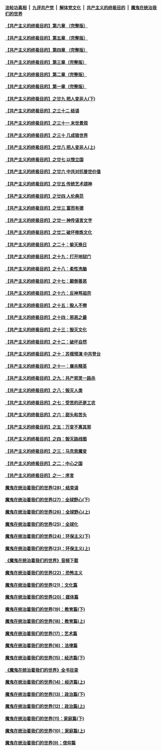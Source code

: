 

####  [法轮功真相](../../../../basic/blob/master/README.md?t=05060931) &nbsp;|&nbsp; [九评共产党](../../../../9ping.md/blob/master/README.md?t=05060931) &nbsp;|&nbsp; [解体党文化](../../../../jtdwh.md/blob/master/README.md?t=05060931)  &nbsp;|&nbsp; [共产主义的终极目的](../../../../gczydzjmd.md/blob/master/README.md?t=05060931) &nbsp;|&nbsp; [魔鬼在统治我们的世界](../../../../mgztzwmdsj.md/blob/master/README.md?t=05060931) 

#### [【共产主义的终极目的】第六章 （完整版）](../pages/nsc422/n11428913.md?t=05060931) 

#### [【共产主义的终极目的】第五章 （完整版）](../pages/nsc422/n11428912.md?t=05060931) 

#### [【共产主义的终极目的】第四章 （完整版）](../pages/nsc422/n11428907.md?t=05060931) 

#### [【共产主义的终极目的】第三章（完整版）](../pages/nsc422/n11428848.md?t=05060931) 

#### [【共产主义的终极目的】第二章（完整版）](../pages/nsc422/n11428831.md?t=05060931) 

#### [【共产主义的终极目的】第一章（完整版）](../pages/nsc422/n11417651.md?t=05060931) 

#### [【共产主义的终极目的】之廿九 把人变非人(下)](../pages/nsc422/n11344140.md?t=05060931) 

#### [【共产主义的终极目的】之三十二 结语](../pages/nsc422/n11360535.md?t=05060931) 

#### [【共产主义的终极目的】之三十一 末世景观](../pages/nsc422/n11351129.md?t=05060931) 

#### [【共产主义的终极目的】之三十 几成狼世界](../pages/nsc422/n11348280.md?t=05060931) 

#### [【共产主义的终极目的】之廿八 把人变非人(上)](../pages/nsc422/n11340492.md?t=05060931) 

#### [【共产主义的终极目的】之廿七 以恨立国](../pages/nsc422/n11336944.md?t=05060931) 

#### [【共产主义的终极目的】之廿六 中共对抗普世价值](../pages/nsc422/n11324785.md?t=05060931) 

#### [【共产主义的终极目的】之廿五 传统艺术颂神](../pages/nsc422/n11296396.md?t=05060931) 

#### [【共产主义的终极目的】之廿四 人伦典范](../pages/nsc422/n11296397.md?t=05060931) 

#### [【共产主义的终极目的】之廿三 富而有德](../pages/nsc422/n11283598.md?t=05060931) 

#### [【共产主义的终极目的】之廿一 神传语言文字](../pages/nsc422/n11263265.md?t=05060931) 

#### [【共产主义的终极目的】之廿二 破坏修炼文化](../pages/nsc422/n11245728.md?t=05060931) 

#### [【共产主义的终极目的】之二十：偷天换日](../pages/nsc422/n11238846.md?t=05060931) 

#### [【共产主义的终极目的】之十九：打开地狱门](../pages/nsc422/n11206376.md?t=05060931) 

#### [【共产主义的终极目的】之十八：柔性洗脑](../pages/nsc422/n11199994.md?t=05060931) 

#### [【共产主义的终极目的】之十七：颠倒善恶](../pages/nsc422/n11179782.md?t=05060931) 

#### [【共产主义的终极目的】之十六：反神骂祖宗](../pages/nsc422/n11166798.md?t=05060931) 

#### [【共产主义的终极目的】之十五：毁人不倦](../pages/nsc422/n11166792.md?t=05060931) 

#### [【共产主义的终极目的】之十四：邪恶之最](../pages/nsc422/n11150249.md?t=05060931) 

#### [【共产主义的终极目的】之十三：毁灭文化](../pages/nsc422/n11135227.md?t=05060931) 

#### [【共产主义的终极目的】之十二：破坏自然](../pages/nsc422/n11135214.md?t=05060931) 

#### [【共产主义的终极目的】之十：苏俄预演 中共登台](../pages/nsc422/n11118424.md?t=05060931) 

#### [【共产主义的终极目的】之十一：屠杀精英](../pages/nsc422/n11118442.md?t=05060931) 

#### [【共产主义的终极目的】之九：共产邪灵一路杀](../pages/nsc422/n11114139.md?t=05060931) 

#### [【共产主义的终极目的】之八：毁灭人类](../pages/nsc422/n11108503.md?t=05060931) 

#### [【共产主义的终极目的】之七：受苦的还是工农](../pages/nsc422/n11101809.md?t=05060931) 

#### [【共产主义的终极目的】之六：甜头和苦头](../pages/nsc422/n11096971.md?t=05060931) 

#### [【共产主义的终极目的】之五：万变不离其邪](../pages/nsc422/n11091285.md?t=05060931) 

#### [【共产主义的终极目的】之四：毁灭路线图](../pages/nsc422/n11086284.md?t=05060931) 

#### [【共产主义的终极目的】之三：马克思魔变](../pages/nsc422/n11061941.md?t=05060931) 

#### [【共产主义的终极目的】之二：中心之国](../pages/nsc422/n11047728.md?t=05060931) 

#### [【共产主义的终极目的】之一：序言](../pages/nsc422/n11086077.md?t=05060931) 

#### [魔鬼在统治着我们的世界(28)：结束语](../pages/nsc422/n10936246.md?t=05060931) 

#### [魔鬼在统治着我们的世界(27)：全球野心(下)](../pages/nsc422/n10928319.md?t=05060931) 

#### [魔鬼在统治着我们的世界(26)：全球野心(上)](../pages/nsc422/n10900318.md?t=05060931) 

#### [魔鬼在统治着我们的世界(25)：全球化](../pages/nsc422/n10788205.md?t=05060931) 

#### [魔鬼在统治着我们的世界(24)：环保主义(下)](../pages/nsc422/n10695307.md?t=05060931) 

#### [魔鬼在统治着我们的世界(23)：环保主义(上)](../pages/nsc422/n10688613.md?t=05060931) 

#### [《魔鬼在统治着我们的世界》音频下载](../pages/nsc422/n10635553.md?t=05060931) 

#### [魔鬼在统治着我们的世界(22)：恐怖主义](../pages/nsc422/n10614727.md?t=05060931) 

#### [魔鬼在统治着我们的世界(21)：文化篇](../pages/nsc422/n10597706.md?t=05060931) 

#### [魔鬼在统治着我们的世界(20)：媒体篇](../pages/nsc422/n10586579.md?t=05060931) 

#### [魔鬼在统治着我们的世界(19)：教育篇(下)](../pages/nsc422/n10564808.md?t=05060931) 

#### [魔鬼在统治着我们的世界(18)：教育篇(上)](../pages/nsc422/n10526970.md?t=05060931) 

#### [魔鬼在统治着我们的世界(17)：艺术篇](../pages/nsc422/n10499093.md?t=05060931) 

#### [魔鬼在统治着我们的世界(16)：法律篇](../pages/nsc422/n10485969.md?t=05060931) 

#### [魔鬼在统治着我们的世界(15)：经济篇(下)](../pages/nsc422/n10469975.md?t=05060931) 

#### [《魔鬼在统治着我们的世界》全书目录](../pages/nsc422/n10464261.md?t=05060931) 

#### [魔鬼在统治着我们的世界(14)：经济篇(上)](../pages/nsc422/n10457370.md?t=05060931) 

#### [魔鬼在统治着我们的世界(13)：政治篇(下)](../pages/nsc422/n10448270.md?t=05060931) 

#### [魔鬼在统治着我们的世界(12)：政治篇(上)](../pages/nsc422/n10444576.md?t=05060931) 

#### [魔鬼在统治着我们的世界(11)：家庭篇(下)](../pages/nsc422/n10440961.md?t=05060931) 

#### [魔鬼在统治着我们的世界(10)：家庭篇(上)](../pages/nsc422/n10435448.md?t=05060931) 

#### [魔鬼在统治着我们的世界(9)：信仰篇](../pages/nsc422/n10432159.md?t=05060931) 

